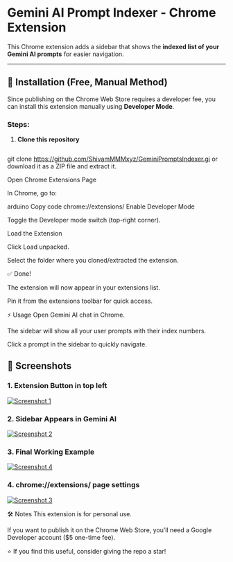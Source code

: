 # Gemini AI Prompt Indexer - Chrome Extension

This Chrome extension adds a sidebar that shows the **indexed list of your Gemini AI prompts** for easier navigation.

---

## 🚀 Installation (Free, Manual Method)

Since publishing on the Chrome Web Store requires a developer fee, you can install this extension manually using **Developer Mode**.

### Steps:

1. **Clone this repository**  
   ```bash
  git clone https://github.com/ShivamMMMxyz/GeminiPromptsIndexer.gi
or download it as a ZIP file and extract it.

Open Chrome Extensions Page

In Chrome, go to:

arduino
Copy code
chrome://extensions/
Enable Developer Mode

Toggle the Developer mode switch (top-right corner).

Load the Extension

Click Load unpacked.

Select the folder where you cloned/extracted the extension.

✅ Done!

The extension will now appear in your extensions list.

Pin it from the extensions toolbar for quick access.


⚡ Usage
Open Gemini AI chat in Chrome.

The sidebar will show all your user prompts with their index numbers.

Click a prompt in the sidebar to quickly navigate.

## 📸 Screenshots

### 1. Extension Button in top left
[![Screenshot 1](screenshot/s1.png)](screenshot/s1.png)

### 2. Sidebar Appears in Gemini AI  
[![Screenshot 2](screenshot/s2.png)](screenshot/s2.png)



### 3. Final Working Example  
[![Screenshot 4](screenshot/s4.jpg)](screenshot/s4.jpg)

### 4. chrome://extensions/  page settings 
[![Screenshot 3](screenshot/s3.png)](screenshot/s3.png)



🛠️ Notes
This extension is for personal use.

If you want to publish it on the Chrome Web Store, you’ll need a Google Developer account ($5 one-time fee).

⭐ If you find this useful, consider giving the repo a star!